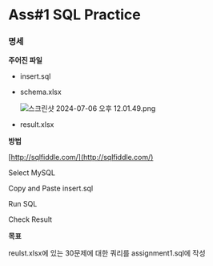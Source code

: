 # Ass#1 SQL Practice


### 명세   


**주어진 파일**

- insert.sql
- schema.xlsx
    
    ![스크린샷 2024-07-06 오후 12.01.49.png](https://github.com/0214wnstjd/ITE2038/assets/109850168/da8cb325-ae41-403e-954d-d97d95c403b6)
    
- result.xlsx   


**방법**

[http://sqlfiddle.com/](http://sqlfiddle.com/)

Select MySQL

Copy and Paste insert.sql 

Run SQL

Check Result   


**목표**

reulst.xlsx에 있는 30문제에 대한 쿼리를 assignment1.sql에 작성
